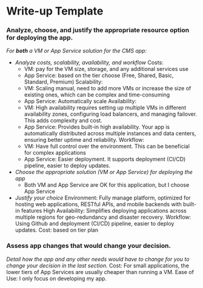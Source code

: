 # Write-up Template

### Analyze, choose, and justify the appropriate resource option for deploying the app.

*For **both** a VM or App Service solution for the CMS app:*
- *Analyze costs, scalability, availability, and workflow*
Costs:
    + VM: pay for the VM size, storage, and any additional services use
    + App Service: based on the tier choose (Free, Shared, Basic, Standard, Premium)
Scalability:
    + VM: Scaling manual, need to add more VMs or increase the size of existing ones, which can be complex and time-consuming
    + App Service: Automatically scale
Availability:
    + VM: High availability requires setting up multiple VMs in different availability zones, configuring load balancers, and managing failover. This adds complexity and cost.
    + App Service: Provides built-in high availability. Your app is automatically distributed across multiple instances and data centers, ensuring better uptime and reliability.
Workflow:
    + VM: Have full control over the environment. This can be beneficial for complex applications
    + App Service: Easier deployment. It supports deployment (CI/CD) pipeline, easier to deploy updates.
- *Choose the appropriate solution (VM or App Service) for deploying the app*
    + Both VM and App Service are OK for this application, but I choose App Service
- *Justify your choice*
Environment: Fully manage platform, optimized for hosting web applications, RESTful APIs, and mobile backends with built-in features
High Availability: Simplifies deploying applications across multiple regions for geo-redundancy and disaster recovery.
Workflow: Using Github and deployment (CI/CD) pipeline, easier to deploy updates.
Cost: based on tier plan

### Assess app changes that would change your decision.

*Detail how the app and any other needs would have to change for you to change your decision in the last section.* 
Cost: For small applications, the lower tiers of App Services are usually cheaper than running a VM.
Ease of Use: I only focus on developing my app.